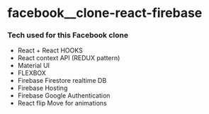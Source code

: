 # facebook__clone-react-firebase

### Tech used for this Facebook clone

- React + React HOOKS
- React context API (REDUX pattern)
- Material UI
- FLEXBOX
- Firebase Firestore realtime DB
- Firebase Hosting
- Firebase Google Authentication
- React flip Move for animations
